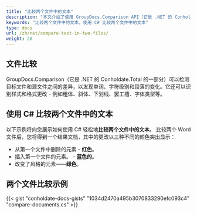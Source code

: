 ```yaml
---
title: "比较两个文件中的文本"
description: "本文介绍了使用 GroupDocs.Comparison API（它是 .NET 的 Conholdate.Total 的一部分）来比较两个文件中的文本。"
keywords: "比较两个文件中的文本，使用 C# 比较两个文件中的文本"
type: docs
url: /zh/net/compare-text-in-two-files/
weight: 20
---
```

## 文件比较

GroupDocs.Comparison（它是 .NET 的 Conholdate.Total 的一部分）可以检测目标文件和源文件之间的差异，以发现单词、字符级别和段落的变化。它还可以识别样式和格式更改 - 例如粗体、斜体、下划线、罢工槽、字体类型等。

## 使用 C# 比较两个文件中的文本

以下示例将向您展示如何使用 C# 轻松地**比较两个文件中的文本**。
比较两个 Word 文件后，您将得到一个结果文档，其中的更改以三种不同的颜色突出显示：

- 从第一个文件中删除的元素 - **红色**。
- 插入第一个文件的元素。 - **蓝色的**。
- 改变了风格的元素——**绿色**。



## 两个文件比较示例

{{< gist "conholdate-docs-gists" "1034d2470a495b3070833290efc093c4" "compare-documents.cs" >}}


